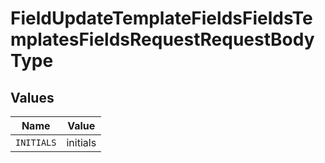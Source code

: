 # FieldUpdateTemplateFieldsFieldsTemplatesFieldsRequestRequestBodyType


## Values

| Name       | Value      |
| ---------- | ---------- |
| `INITIALS` | initials   |